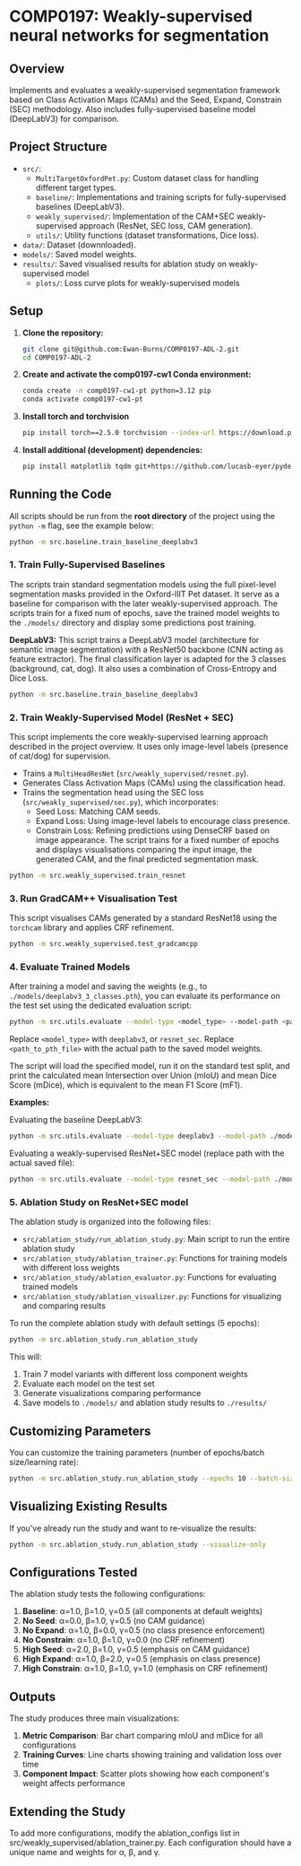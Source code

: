 # COMP0197: Weakly-supervised neural networks for segmentation

## Overview

Implements and evaluates a weakly-supervised segmentation framework based on Class Activation Maps (CAMs) and the Seed, Expand, Constrain (SEC) methodology. Also includes fully-supervised baseline model (DeepLabV3) for comparison.

## Project Structure

-   `src/`:
    -   `MultiTargetOxfordPet.py`: Custom dataset class for handling different target types.
    -   `baseline/`: Implementations and training scripts for fully-supervised baselines (DeepLabV3).
    -   `weakly_supervised/`: Implementation of the CAM+SEC weakly-supervised approach (ResNet, SEC loss, CAM generation).
    -   `utils/`: Utility functions (dataset transformations, Dice loss).
-   `data/`: Dataset (downnloaded).
-   `models/`: Saved model weights.
-   `results/`: Saved visualised results for ablation study on weakly-supervised model
    -   `plots/`: Loss curve plots for weakly-supervised models

## Setup

1.  **Clone the repository:**
    ```bash
    git clone git@github.com:Ewan-Burns/COMP0197-ADL-2.git
    cd COMP0197-ADL-2
    ```
2.  **Create and activate the comp0197-cw1 Conda environment:**
    ```bash
    conda create -n comp0197-cw1-pt python=3.12 pip
    conda activate comp0197-cw1-pt
    ```
3.  **Install torch and torchvision**
    ```bash
    pip install torch==2.5.0 torchvision --index-url https://download.pytorch.org/whl/cpu
    ```
4.  **Install additional (development) dependencies:**
    ```bash
    pip install matplotlib tqdm git+https://github.com/lucasb-eyer/pydensecrf.git
    ```

## Running the Code

All scripts should be run from the **root directory** of the project using the `python -m` flag, see the example below: 

```bash
python -m src.baseline.train_baseline_deeplabv3
```

### 1. Train Fully-Supervised Baselines

The scripts train standard segmentation models using the full pixel-level segmentation masks provided in the Oxford-IIIT Pet dataset. It serve as a baseline for comparison with the later weakly-supervised approach. The scripts train for a fixed num of epochs, save the trained model weights to the `./models/` directory and display some predictions post training.

**DeepLabV3:**
This script trains a DeepLabV3 model (architecture for semantic image segmentation) with a ResNet50 backbone (CNN acting as feature extractor). The final classification layer is adapted for the 3 classes (background, cat, dog). It also uses a combination of Cross-Entropy and Dice Loss.
```bash
python -m src.baseline.train_baseline_deeplabv3
```

### 2. Train Weakly-Supervised Model (ResNet + SEC)

This script implements the core weakly-supervised learning approach described in the project overview. It uses only image-level labels (presence of cat/dog) for supervision.
- Trains a `MultiHeadResNet` (`src/weakly_supervised/resnet.py`).
- Generates Class Activation Maps (CAMs) using the classification head.
- Trains the segmentation head using the SEC loss (`src/weakly_supervised/sec.py`), which incorporates:
    - Seed Loss: Matching CAM seeds.
    - Expand Loss: Using image-level labels to encourage class presence.
    - Constrain Loss: Refining predictions using DenseCRF based on image appearance.
The script trains for a fixed number of epochs and displays visualisations comparing the input image, the generated CAM, and the final predicted segmentation mask.
```bash
python -m src.weakly_supervised.train_resnet
```

### 3. Run GradCAM++ Visualisation Test

This script visualises CAMs generated by a standard ResNet18 using the `torchcam` library and applies CRF refinement.
```bash
python -m src.weakly_supervised.test_gradcamcpp
```

### 4. Evaluate Trained Models

After training a model and saving the weights (e.g., to `./models/deeplabv3_3_classes.pth`), you can evaluate its performance on the test set using the dedicated evaluation script:

```bash
python -m src.utils.evaluate --model-type <model_type> --model-path <path_to_pth_file>
```

Replace `<model_type>` with `deeplabv3`, or `resnet_sec`.
Replace `<path_to_pth_file>` with the actual path to the saved model weights.

The script will load the specified model, run it on the standard test split, and print the calculated mean Intersection over Union (mIoU) and mean Dice Score (mDice), which is equivalent to the mean F1 Score (mF1).

**Examples:**

Evaluating the baseline DeepLabV3:
```bash
python -m src.utils.evaluate --model-type deeplabv3 --model-path ./models/deep_lab_v3_3_classes.pth
```

Evaluating a weakly-supervised ResNet+SEC model (replace path with the actual saved file):
```bash
python -m src.utils.evaluate --model-type resnet_sec --model-path ./models/weakly_sup_ep10_lr0.0001_a1.0_b1.0_g0.5.pth
```

### 5. Ablation Study on ResNet+SEC model

The ablation study is organized into the following files:

- `src/ablation_study/run_ablation_study.py`: Main script to run the entire ablation study
- `src/ablation_study/ablation_trainer.py`: Functions for training models with different loss weights
- `src/ablation_study/ablation_evaluator.py`: Functions for evaluating trained models
- `src/ablation_study/ablation_visualizer.py`: Functions for visualizing and comparing results

To run the complete ablation study with default settings (5 epochs):

```bash
python -m src.ablation_study.run_ablation_study
```

This will:
1. Train 7 model variants with different loss component weights
2. Evaluate each model on the test set
3. Generate visualizations comparing performance
4. Save models to `./models/` and ablation study results to `./results/`

##  Customizing Parameters

You can customize the training parameters (number of epochs/batch size/learning rate):

```bash
python -m src.ablation_study.run_ablation_study --epochs 10 --batch-size 8 --lr 0.0005
```

## Visualizing Existing Results

If you've already run the study and want to re-visualize the results:

```bash
python -m src.ablation_study.run_ablation_study --visualize-only
```

## Configurations Tested

The ablation study tests the following configurations:

1. **Baseline**: α=1.0, β=1.0, γ=0.5 (all components at default weights)
2. **No Seed**: α=0.0, β=1.0, γ=0.5 (no CAM guidance)
3. **No Expand**: α=1.0, β=0.0, γ=0.5 (no class presence enforcement)
4. **No Constrain**: α=1.0, β=1.0, γ=0.0 (no CRF refinement)
5. **High Seed**: α=2.0, β=1.0, γ=0.5 (emphasis on CAM guidance)
6. **High Expand**: α=1.0, β=2.0, γ=0.5 (emphasis on class presence)
7. **High Constrain**: α=1.0, β=1.0, γ=1.0 (emphasis on CRF refinement)

## Outputs

The study produces three main visualizations:

1. **Metric Comparison**: Bar chart comparing mIoU and mDice for all configurations
2. **Training Curves**: Line charts showing training and validation loss over time
3. **Component Impact**: Scatter plots showing how each component's weight affects performance

## Extending the Study

To add more configurations, modify the ablation_configs list in src/weakly_supervised/ablation_trainer.py. Each configuration should have a unique name and weights for α, β, and γ.
